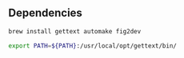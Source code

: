 ## Dependencies

```sh
brew install gettext automake fig2dev

export PATH=${PATH}:/usr/local/opt/gettext/bin/
```
